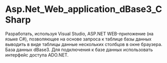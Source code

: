 # Asp.Net_Web_application_dBase3_CSharp
Разработать, используя Visual Studio, ASP.NET WEB-приложение (на языке C#), позволяющее на основе запроса к таблице базы данных выводить в виде таблицы данные нескольких столбцов в окне браузера. База данных dBase3. Для подключения к базе данных использовать интерфейс доступа ADO.NET.
